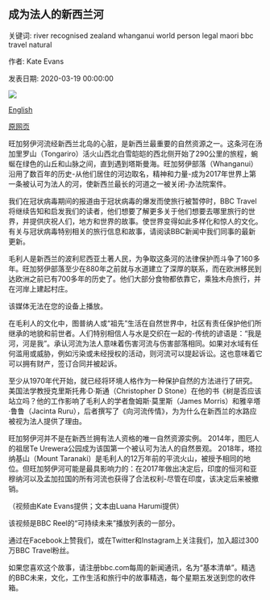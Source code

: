 ## 成为法人的新西兰河

关键词: river recognised zealand whanganui world person legal maori bbc travel natural

作者: Kate Evans

发表日期: 2020-03-19 00:00:00

![](https://ichef.bbci.co.uk/wwfeatures/live/624_351/images/live/p0/85/kc/p085kcnk.jpg)

[English](The%20New%20Zealand%20river%20that%20became%20a%20legal%20person.md)

[原网页](https://www.bbc.com/travel/story/20200319-the-new-zealand-river-that-became-a-legal-person)

旺加努伊河流经新西兰北岛的心脏，是新西兰最重要的自然资源之一。这条河在汤加里罗山（Tongariro）活火山西北白雪皑皑的西北侧开始了290公里的旅程，蜿蜒在绿色的山丘和山脉之间，直到遇到塔斯曼海。旺加努伊部落（Whanganui）沿用了数百年的历史-从他们居住的河边取名，精神和力量-成为2017年世界上第一条被认可为法人的河，使新西兰最长的河道之一被关闭-办法院案件。

我们在冠状病毒期间的报道由于冠状病毒的爆发而使旅行被暂停时，BBC Travel将继续告知和启发我们的读者，他们想要了解更多关于他们想要去哪里旅行的世界，并提供庆祝人们，地方和世界的故事。使世界变得如此多样化和惊人的文化。有关与冠状病毒特别相关的旅行信息和故事，请阅读BBC新闻中我们同事的最新更新。

毛利人是新西兰的波利尼西亚土著人民，为争取这条河的法律保护而斗争了160多年。旺加努伊部落至少在880年之前就与水道建立了深厚的联系，而在欧洲移民到达欧洲之前已有700多年的历史了。他们大部分食物都依靠它，乘独木舟旅行，并在河岸上建起村庄。

该媒体无法在您的设备上播放。

在毛利人的文化中，图普纳人或“祖先”生活在自然世界中，社区有责任保护他们所继承的地貌和前世者。人们特别相信人与水是交织在一起的-传统的谚语是：“我是河，河是我”。承认河流为法人意味着伤害河流与伤害部落相同。如果对水域有任何滥用或威胁，例如污染或未经授权的活动，则河流可以提起诉讼。这也意味着它可以拥有财产，签订合同并被起诉。

至少从1970年代开始，就已经将环境人格作为一种保护自然的方法进行了研究。美国法学教授克里斯托弗·D·斯通（Christopher D Stone）在他的书《树是否应该站立吗？他的工作影响了毛利人的学者詹姆斯·莫里斯（James Morris）和雅辛塔·鲁鲁（Jacinta Ruru），后者撰写了《向河流传情》，为为什么在新西兰的水路应被视为法人提供了理由。

旺加努伊河并不是在新西兰拥有法人资格的唯一自然资源实例。 2014年，图厄人的祖居Te Urewera公园成为该国第一个被认可为法人的自然景观。 2018年，塔拉纳基山（Mount Taranaki）是毛利人的12万年前的平流火山，被授予相同的地位。但旺加努伊河可能是最具影响力的：在2017年做出决定后，印度的恒河和亚穆纳河以及孟加拉国的所有河流也获得了合法权利-尽管在印度，该决定后来被撤销。

（视频由Kate Evans提供；文本由Luana Harumi提供）

该视频是BBC Reel的“可持续未来”播放列表的一部分。

通过在Facebook上赞我们，或在Twitter和Instagram上关注我们，加入超过300万BBC Travel粉丝。

如果您喜欢这个故事，请注册bbc.com每周的新闻通讯，名为“基本清单”。精选的BBC未来，文化，工作生活和旅行中的故事精选，每个星期五发送到您的收件箱。